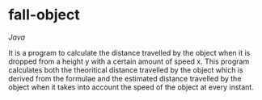 # fall-object
*Java*

It is a program to calculate the distance travelled by the object when it is dropped from a height y with a certain amount of speed x.
This program calculates both the theoritical distance travelled by the object which is derived from the formulae and the estimated distance travelled by the object when it takes into account the speed of the object at every instant.
